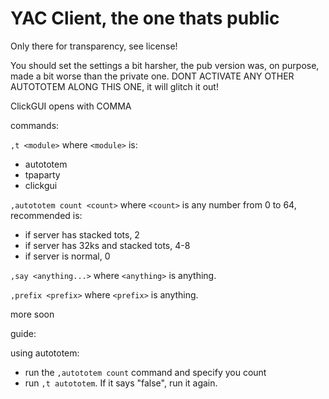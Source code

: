 YAC Client, the one thats public
================================

Only there for transparency, see license!

You should set the settings a bit harsher, the pub version was, on purpose, made a bit worse than the private one.
DONT ACTIVATE ANY OTHER AUTOTOTEM ALONG THIS ONE, it will glitch it out!

ClickGUI opens with COMMA

commands:

`,t <module>` where `<module>` is:
  - autototem
  - tpaparty
  - clickgui

`,autototem count <count>` where `<count>` is any number from 0 to 64, recommended is:
  - if server has stacked tots, 2
  - if server has 32ks and stacked tots, 4-8
  - if server is normal, 0

`,say <anything...>` where `<anything>` is anything.

`,prefix <prefix>` where `<prefix>` is anything.
  
more soon

guide:

using autototem:
- run the `,autototem count` command and specify you count
- run `,t autototem`. If it says "false", run it again.

